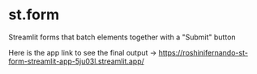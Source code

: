 # st.form
Streamlit forms that batch elements together with a "Submit" button

Here is the app link to see the final output ->
https://roshinifernando-st-form-streamlit-app-5ju03l.streamlit.app/
